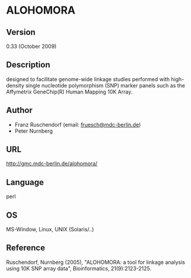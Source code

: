 # ALOHOMORA

## Version
0.33 (October 2009)

## Description
designed to facilitate genome-wide linkage studies performed with high-density single nucleotide polymorphism (SNP) marker panels such as the Affymetrix GeneChip(R) Human Mapping 10K Array.

## Author
* Franz Ruschendorf (email: fruesch@mdc-berlin.de)
* Peter Nurnberg

## URL
http://gmc.mdc-berlin.de/alohomora/

## Language
perl

## OS
MS-Window, Linux, UNIX (Solaris/..)

## Reference
Ruschendorf, Nurnberg (2005), "ALOHOMORA: a tool for linkage analysis using 10K SNP array data", Bioinformatics, 21(9):2123-2125.